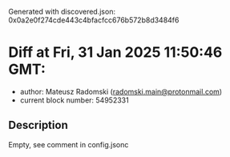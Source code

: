 Generated with discovered.json: 0x0a2e0f274cde443c4bfacfcc676b572b8d3484f6

# Diff at Fri, 31 Jan 2025 11:50:46 GMT:

- author: Mateusz Radomski (<radomski.main@protonmail.com>)
- current block number: 54952331

## Description

Empty, see comment in config.jsonc
